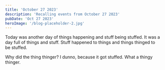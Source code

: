 ```yaml
---
title: 'October 27 2023'
description: 'Recalling events from October 27 2023'
pubDate: 'Oct 27 2023'
heroImage: '/blog-placeholder-2.jpg'
---
```


Today was another day of things happening and stuff being stuffed. It was a day full of things and stuff. Stuff happened to things and things thinged to be stuffed.

Why did the thing thinger? I dunno, because it got stuffed. What a thingy thinger.
